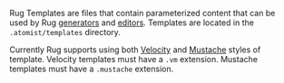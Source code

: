 Rug Templates are files that contain parameterized content that can be
used by Rug [generators](rug-generators.md)
and [editors](rug-editors.md).  Templates are located in the
`.atomist/templates` directory.

Currently Rug supports using
both [Velocity](https://velocity.apache.org/)
and [Mustache](https://mustache.github.io/) styles of template.
Velocity templates must have a `.vm` extension.  Mustache templates
must have a `.mustache` extension.
